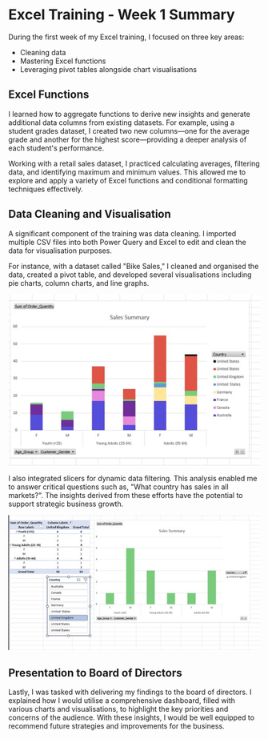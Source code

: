 # Excel Training - Week 1 Summary

During the first week of my Excel training, I focused on three key areas:

*   Cleaning data
*   Mastering Excel functions
*   Leveraging pivot tables alongside chart visualisations

## Excel Functions

I learned how to aggregate functions to derive new insights and generate additional data columns from existing datasets. For example, using a student grades dataset, I created two new columns—one for the average grade and another for the highest score—providing a deeper analysis of each student's performance.

Working with a retail sales dataset, I practiced calculating averages, filtering data, and identifying maximum and minimum values. This allowed me to explore and apply a variety of Excel functions and conditional formatting techniques effectively.

## Data Cleaning and Visualisation

A significant component of the training was data cleaning. I imported multiple CSV files into both Power Query and Excel to edit and clean the data for visualisation purposes.

For instance, with a dataset called "Bike Sales," I cleaned and organised the data, created a pivot table, and developed several visualisations including pie charts, column charts, and line graphs.

![Visual 2](Visual_2.jpg)

I also integrated slicers for dynamic data filtering. This analysis enabled me to answer critical questions such as, "What country has sales in all markets?". The insights derived from these efforts have the potential to support strategic business growth.

![Visual 3](Visual_3.jpg)


## Presentation to Board of Directors

Lastly, I was tasked with delivering my findings to the board of directors. I explained how I would utilise a comprehensive dashboard, filled with various charts and visualisations, to highlight the key priorities and concerns of the audience. With these insights, I would be well equipped to recommend future strategies and improvements for the business.
